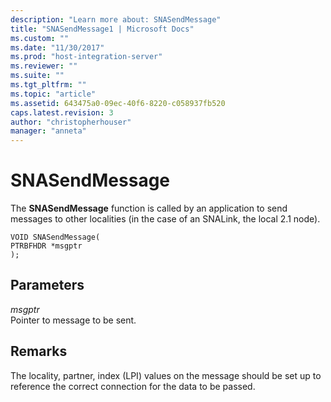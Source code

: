 ```yaml
---
description: "Learn more about: SNASendMessage"
title: "SNASendMessage1 | Microsoft Docs"
ms.custom: ""
ms.date: "11/30/2017"
ms.prod: "host-integration-server"
ms.reviewer: ""
ms.suite: ""
ms.tgt_pltfrm: ""
ms.topic: "article"
ms.assetid: 643475a0-09ec-40f6-8220-c058937fb520
caps.latest.revision: 3
author: "christopherhouser"
manager: "anneta"
---
```

# SNASendMessage
The **SNASendMessage** function is called by an application to send messages to other localities (in the case of an SNALink, the local 2.1 node).  
  
```  
VOID SNASendMessage(  
PTRBFHDR *msgptr  
);  
```  
  
## Parameters  
 *msgptr*  
 Pointer to message to be sent.  
  
## Remarks  
 The locality, partner, index (LPI) values on the message should be set up to reference the correct connection for the data to be passed.
